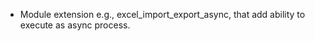 - Module extension e.g., excel_import_export_async, that add ability to
  execute as async process.
